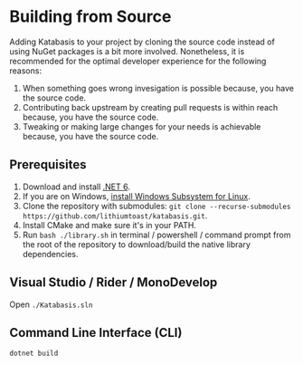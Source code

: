 
# Building from Source

Adding Katabasis to your project by cloning the source code instead of using NuGet packages is a bit more involved. Nonetheless, it is recommended for the optimal developer experience for the following reasons:
1. When something goes wrong invesigation is possible because, you have the source code.
2. Contributing back upstream by creating pull requests is within reach because, you have the source code.
3. Tweaking or making large changes for your needs is achievable because, you have the source code.

## Prerequisites

1. Download and install [.NET 6](https://dotnet.microsoft.com/download).
2. If you are on Windows, [install Windows Subsystem for Linux](https://docs.microsoft.com/en-us/windows/wsl/install-win10).
3. Clone the repository with submodules: `git clone --recurse-submodules https://github.com/lithiumtoast/katabasis.git`.
4. Install CMake and make sure it's in your PATH.
5. Run `bash ./library.sh` in terminal / powershell / command prompt from the root of the repository to download/build the native library dependencies.

## Visual Studio / Rider / MonoDevelop

Open `./Katabasis.sln`

## Command Line Interface (CLI)

`dotnet build`
